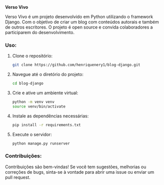 **Verso Vivo**

Verso Vivo é um projeto desenvolvido em Python utilizando o framework Django. Com o objetivo de criar um blog com conteúdos autorais e também de outros escritores. O projeto é open source e convida colaboradores a participarem do desenvolvimento.

### Uso:
1. Clone o repositório:
   ```bash
   git clone https://github.com/henriquenery1/blog-django.git
   ```

2. Navegue até o diretório do projeto:
   ```bash
   cd blog-django
   ```

3. Crie e ative um ambiente virtual:
   ```bash
   python -m venv venv
   source venv/bin/activate
   ```

4. Instale as dependências necessárias:
   ```bash
   pip install -r requirements.txt
   ```

5. Execute o servidor:
   ```bash
   python manage.py runserver
   ```

### Contribuições:
Contribuições são bem-vindas! Se você tem sugestões, melhorias ou correções de bugs, sinta-se à vontade para abrir uma issue ou enviar um pull request.